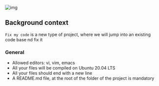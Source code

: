![img](https://assets.imaginablefutures.com/media/images/ALX_Logo.max-200x150.png)

## Background context
```Fix my code``` is a new type of project, where we will jump into an existing code base nd fix it

### General 

- Allowed editors: vi, vim, emacs
- All your files will be compiled on Ubuntu 20.04 LTS
- All your files should end with a new line
- A README.md file, at the root of the folder of the project is mandatory
